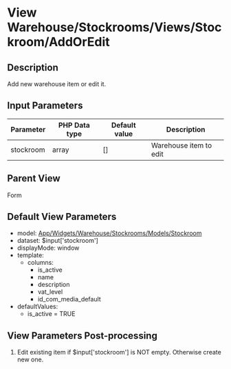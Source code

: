 # View Warehouse/Stockrooms/Views/Stockroom/AddOrEdit

## Description

Add new warehouse item or edit it.

## Input Parameters

| Parameter | PHP Data type | Default value | Description            |
| --------- | ------------- | ------------- | ---------------------- |
| stockroom | array         | []            | Warehouse item to edit |

## Parent View

Form

## Default View Parameters

* model: [App/Widgets/Warehouse/Stockrooms/Models/Stockroom](../../Models/Stockroom.md)
* dataset: $input['stockroom']
* displayMode: window
* template:
  * columns:
    * is_active
    * name
    * description
    * vat_level
    * id_com_media_default
* defaultValues:
  * is_active = TRUE

## View Parameters Post-processing

1. Edit existing item if $input['stockroom'] is NOT empty. Otherwise create new one.